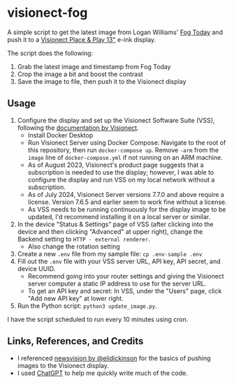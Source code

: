 # visionect-fog

A simple script to get the latest image from Logan Williams' [Fog Today](https://fog.today) and push it to a [Visionect Place & Play 13"](https://www.visionect.com/shop/place-play-13/) e-ink display.

The script does the following:
1. Grab the latest image and timestamp from Fog Today
2. Crop the image a bit and boost the contrast
3. Save the image to file, then push it to the Visionect display

## Usage
1. Configure the display and set up the Visionect Software Suite (VSS), following the [documentation by Visionect](https://docs.visionect.com/index.html).
    - Install Docker Desktop
    - Run Visionect Server using Docker Compose: Navigate to the root of this repository, then run `docker-compose up`. Remove `-arm` from the `image` line of `docker-compose.yml` if not running on an ARM machine.
    - As of August 2023, Visionect's product page suggests that a subscription is needed to use the display; however, I was able to configure the display and run VSS on my local network without a subscription.
    - As of July 2024, Visionect Server versions 7.7.0 and above require a license. Version 7.6.5 and earlier seem to work fine without a license.
    - As VSS needs to be running continuously for the display image to be updated, I'd recommend installing it on a local server or similar.
2. In the device "Status & Settings" page of VSS (after clicking into the device and then clicking "Advanced" at upper right), change the Backend setting to `HTTP - external renderer`.
    - Also change the rotation setting
3. Create a new `.env` file from my sample file: `cp .env-sample .env`
4. Fill out the `.env` file with your VSS server URL, API key, API secret, and device UUID.
    - Recommend going into your router settings and giving the Visionect server computer a static IP address to use for the server URL.
    - To get an API key and secret: In VSS, under the "Users" page, click "Add new API key" at lower right.
5. Run the Python script: `python3 update_image.py`. 

I have the script scheduled to run every 10 minutes using cron.

## Links, References, and Credits
- I referenced [newsvision by @elidickinson](https://github.com/elidickinson/newsvision/tree/main) for the basics of pushing images to the Visionect display.
- I used [ChatGPT](https://chat.openai.com) to help me quickly write much of the code.